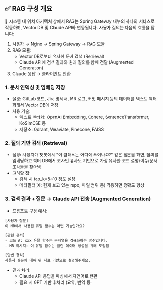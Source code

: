 ## ✅ RAG 구성 개요
🔹 시스템 내 위치
아키텍처 상에서 RAG는 Spring Gateway 내부의 하나의 서비스로 작동하며, Vector DB 및 Claude API와 연동됩니다. 사용자 질의는 다음의 흐름을 탑니다:

1. 사용자 → Nginx → Spring Gateway → RAG 모듈
2. RAG 모듈:
    - Vector DB로부터 유사한 문서 검색 (Retrieval)
    - Claude API에 검색 결과와 원래 질의를 함께 전달 (Augmented Generation)
3. Claude 응답 → 클라이언트 반환

### 1. 문서 인덱싱 및 임베딩 저장
- 설명: GitLab 코드, Jira 명세서, MR 로그, 커밋 메시지 등의 데이터를 텍스트 벡터화해서 Vector DB에 저장
- 사용 기술:
    - 텍스트 벡터화: OpenAI Embedding, Cohere, SentenceTransformer, KoSimCSE 등
    - 저장소: Qdrant, Weaviate, Pinecone, FAISS

### 2. 질의 기반 검색 (Retrieval)
- 설명: 사용자가 챗봇에서 "이 클래스는 어디에 쓰이나요?" 같은 질문을 하면, 질의를 임베딩하고 벡터 DB에서 코사인 유사도 기반으로 가장 유사한 코드 설명/이슈/문서 조각들을 찾아냄
- 고려할 점:
    - 검색 시 top_k=5~10 정도 설정
    - 메타필터(예: 현재 보고 있는 repo, 파일 범위 등) 적용하면 정확도 향상

### 3. 검색 결과 + 질문 → Claude API 전송 (Augmented Generation)
- 프롬프트 구성 예시:
```
[사용자 질문]
이 MR에서 사용된 유틸 함수는 어떤 기능인가요?

[관련 문서]
- 코드 A: xxx 유틸 함수는 문자열을 정규화하는 함수입니다.
- MR 메시지: 이 유틸 함수는 클린 데이터 생성을 위해 도입됨

[답변 형식]
사용자 질문에 대해 위 자료 기반으로 설명해주세요.
```
- 결과 처리:
    - Claude API 응답을 파싱해서 자연어로 반환
    - 필요 시 GPT 기반 후처리 (요약, 번역 등)


